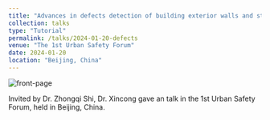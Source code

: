 ```yaml
---
title: "Advances in defects detection of building exterior walls and structures using multi-modal fusion techniques "
collection: talks
type: "Tutorial"
permalink: /talks/2024-01-20-defects
venue: "The 1st Urban Safety Forum"
date: 2024-01-20
location: "Beijing, China"
---
```


![front-page](/academicpages/images/talks/2023-06-25-defects/front-page.jpg)

Invited by Dr. Zhongqi Shi, Dr. Xincong gave an talk in the 1st Urban Safety Forum, held in Beijing, China.

